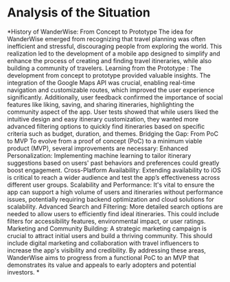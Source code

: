 # Analysis of the Situation

*History of WanderWise: From Concept to Prototype
The idea for WanderWise emerged from recognizing that travel planning was often inefficient and stressful, discouraging people from exploring the world. This realization led to the development of a mobile app designed to simplify and enhance the process of creating and finding travel itineraries, while also building a community of travelers.
Learning from the Prototype : 
The development from concept to prototype provided valuable insights. The integration of the Google Maps API was crucial, enabling real-time navigation and customizable routes, which improved the user experience significantly. Additionally, user feedback confirmed the importance of social features like liking, saving, and sharing itineraries, highlighting the community aspect of the app.
User tests showed that while users liked the intuitive design and easy itinerary customization, they wanted more advanced filtering options to quickly find itineraries based on specific criteria such as budget, duration, and themes.
Bridging the Gap: From PoC to MVP
To evolve from a proof of concept (PoC) to a minimum viable product (MVP), several improvements are necessary:
Enhanced Personalization: Implementing machine learning to tailor itinerary suggestions based on users' past behaviors and preferences could greatly boost engagement.
Cross-Platform Availability: Extending availability to iOS is critical to reach a wider audience and test the app’s effectiveness across different user groups.
Scalability and Performance: It's vital to ensure the app can support a high volume of users and itineraries without performance issues, potentially requiring backend optimization and cloud solutions for scalability.
Advanced Search and Filtering: More detailed search options are needed to allow users to efficiently find ideal itineraries. This could include filters for accessibility features, environmental impact, or user ratings.
Marketing and Community Building: A strategic marketing campaign is crucial to attract initial users and build a thriving community. This should include digital marketing and collaboration with travel influencers to increase the app's visibility and credibility.
By addressing these areas, WanderWise aims to progress from a functional PoC to an MVP that demonstrates its value and appeals to early adopters and potential investors.
*



